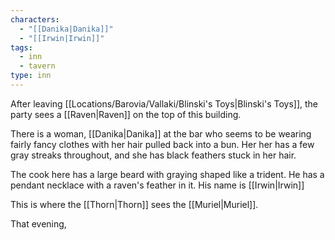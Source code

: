 ```yaml
---
characters:
  - "[[Danika|Danika]]"
  - "[[Irwin|Irwin]]"
tags:
  - inn
  - tavern
type: inn
---
```



After leaving [[Locations/Barovia/Vallaki/Blinski's Toys|Blinski's Toys]], the party sees a [[Raven|Raven]] on the top of this building.

There is a woman, [[Danika|Danika]] at the bar who seems to be wearing fairly fancy clothes with her hair pulled back into a bun. Her her has a few gray streaks throughout, and she has black feathers stuck in her hair.

The cook here has a large beard with graying shaped like a trident. He has a pendant necklace with a raven's feather in it. His name is [[Irwin|Irwin]]

This is where the [[Thorn|Thorn]] sees the [[Muriel|Muriel]].

That evening, 